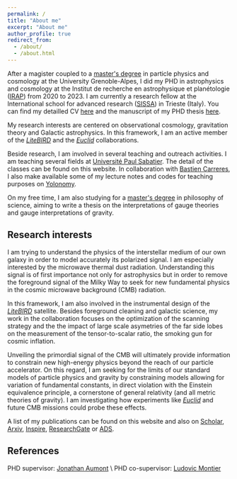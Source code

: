 ```yaml
---
permalink: /
title: "About me"
excerpt: "About me"
author_profile: true
redirect_from: 
  - /about/
  - /about.html
---
```

After a magister coupled to a [master's degree](https://master-physique.univ-grenoble-alpes.fr/le-programme/master-psc/) in particle physics and cosmology at the University Grenoble-Alpes, I did my PHD in astrophysics and cosmology at the Institut de recherche en astrophysique et planétologie ([IRAP](https://www.irap.omp.eu)) from 2020 to 2023. I am currently a research fellow at the International school for advanced research ([SISSA](https://www.sissa.it/)) in Trieste (Italy). You can find my detailled CV [here](files/CV.pdf) and the manuscript of my PHD thesis [here](files/Thesis-Vacher.pdf).

My research interests are centered on observational cosmology, gravitation theory and Galactic astrophysics. In this framework, I am an active member of the [*LiteBIRD*](https://www.isas.jaxa.jp/en/missions/spacecraft/future/litebird.html) and the [*Euclid*](https://www.euclid-ec.org) collaborations.

Beside research, I am involved in several teaching and outreach activities. I am teaching several fields at [Université Paul Sabatier](https://www.univ-tlse3.fr). The detail of the classes can be found on this website. In collaboration with [Bastien Carreres](https://bastiencarreres.github.io/), I also make available some of my lecture notes and codes for teaching purposes on [Yolonomy](https://yolonomy.github.io).

On my free time, I am also studying for a [master's degree](https://philo.shs-nancy.univ-lorraine.fr/resumes-des-cours-maldelhis-ead) in philosophy of science, aiming to write a thesis on the interpretations of gauge theories and gauge interpretations of gravity.

## Research interests

I am trying to understand the physics of the interstellar medium of our own galaxy in order to model accurately its polarized signal. I am especially interested by the microwave thermal dust radiation. Understanding this signal is of first importance not only for astrophysics but in order to remove the foreground signal of the Milky Way to seek for new fundamental physics in the cosmic microwave background (CMB) radiation.

In this framework, I am also involved in the instrumental design of the [*LiteBIRD*](https://www.isas.jaxa.jp/en/missions/spacecraft/future/litebird.html) satellite. Besides foreground cleaning and galactic science, my work in the collaboration focuses on the optimization of the scanning strategy and the  the impact of large scale asymetries of the far side lobes on the measurement of the tensor-to-scalar ratio, the smoking gun for cosmic inflation.

Unveiling the primordial signal of the CMB will ultimately provide information to constrain new high-energy physics beyond the reach of our particle accelerator. On this regard, I am seeking for the limits of our standard models of particle physics and gravity by constraining models allowing for variation of fundamental constants, in direct violation with the Einstein equivalence principle, a cornerstone of general relativity (and all metric theories of gravity). I am investigating how experiments like [*Euclid*](https://www.euclid-ec.org) and future CMB missions could probe these effects.

A list of my publications can be found on this website and also on [Scholar](https://scholar.google.com/citations?user=uLb6OyYAAAAJ&hl=fr&authuser=1), [Arxiv](https://arxiv.org/search/astro-ph?searchtype=author&query=Vacher%2C+L), [Inspire](https://inspirehep.net/authors/1969120?ui-citation-summary=true), [ResearchGate](https://www.researchgate.net/profile/Leo-Vacher) or [ADS](https://ui.adsabs.harvard.edu/search/q=orcid%3A0000-0001-9551-1417&sort=date+desc).

## References

PHD supervisor: [Jonathan Aumont](jonathan.aumont@irap.omp.eu) \\
PHD co-supervisor: [Ludovic Montier](ludovic.montier@irap.omp.eu)
